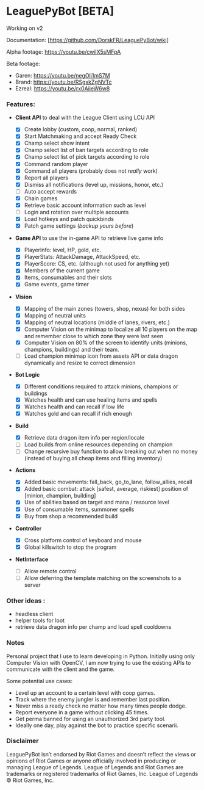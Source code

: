 # LeaguePyBot [BETA]

Working on v2

Documentation: [https://github.com/DorskFR/LeaguePyBot/wiki]

Alpha footage: https://youtu.be/cwilX5sMFpA

Beta footage:

- Garen: https://youtu.be/negOli1mS7M
- Brand: https://youtu.be/RSgxkZgNVTc
- Ezreal: https://youtu.be/rx0AiieW6w8

### Features:

- **Client API** to deal with the League Client using LCU API

  - [x] Create lobby (custom, coop, normal, ranked)
  - [x] Start Matchmaking and accept Ready Check
  - [x] Champ select show intent
  - [x] Champ select list of ban targets according to role
  - [x] Champ select list of pick targets according to role
  - [x] Command random player
  - [x] Command all players (probably does not _really_ work)
  - [x] Report all players
  - [x] Dismiss all notifications (level up, missions, honor, etc.)
  - [ ] Auto accept rewards
  - [x] Chain games
  - [x] Retrieve basic account information such as level
  - [ ] Login and rotation over multiple accounts
  - [x] Load hotkeys and patch quickbinds
  - [x] Patch game settings (_backup yours before_)

- **Game API** to use the in-game API to retrieve live game info

  - [x] PlayerInfo: level, HP, gold, etc.
  - [x] PlayerStats: AttackDamage, AttackSpeed, etc.
  - [x] PlayerScore: CS, etc. (although not used for anything yet)
  - [x] Members of the current game
  - [x] Items, consumables and their slots
  - [x] Game events, game timer

- **Vision**

  - [x] Mapping of the main zones (towers, shop, nexus) for both sides
  - [x] Mapping of neutral units
  - [x] Mapping of neutral locations (middle of lanes, rivers, etc.)
  - [x] Computer Vision on the minimap to localize all 10 players on the map and remember close to which zone they were last seen
  - [x] Computer Vision on 80% of the screen to identify units (minions, champions, buildings) and their team.
  - [ ] Load champion minimap icon from assets API or data dragon dynamically and resize to correct dimension

- **Bot Logic**

  - [x] Different conditions required to attack minions, champions or buildings
  - [x] Watches health and can use healing items and spells
  - [x] Watches health and can recall if low life
  - [x] Watches gold and can recall if rich enough

- **Build**

  - [x] Retrieve data dragon item info per region/locale
  - [ ] Load builds from online resources depending on champion
  - [ ] Change recursive buy function to allow breaking out when no money (instead of buying all cheap items and filling inventory)

- **Actions**

  - [x] Added basic movements: fall_back, go_to_lane, follow_allies, recall
  - [x] Added basic combat: attack [safest, average, riskiest] position of [minion, champion, building]
  - [x] Use of abilities based on target and mana / resource level
  - [x] Use of consumable items, summoner spells
  - [x] Buy from shop a recommended build

- **Controller**

  - [x] Cross platform control of keyboard and mouse
  - [x] Global killswitch to stop the program

- **NetInterface**
  - [ ] Allow remote control
  - [ ] Allow deferring the template matching on the screenshots to a server

### Other ideas :

- headless client
- helper tools for loot
- retrieve data dragon info per champ and load spell cooldowns

### Notes

Personal project that I use to learn developing in Python.
Initially using only Computer Vision with OpenCV, I am now trying to use the existing APIs to communicate with the client and the game.

Some potential use cases:

- Level up an account to a certain level with coop games.
- Track where the enemy jungler is and remember last position.
- Never miss a ready check no matter how many times people dodge.
- Report everyone in a game without clicking 45 times.
- Get perma banned for using an unauthorized 3rd party tool.
- Ideally one day, play against the bot to practice specific scenarii.

### Disclaimer

LeaguePyBot isn’t endorsed by Riot Games and doesn’t reflect the views or opinions of Riot Games or anyone officially involved in producing or managing League of Legends. League of Legends and Riot Games are trademarks or registered trademarks of Riot Games, Inc. League of Legends © Riot Games, Inc.
